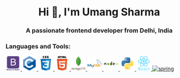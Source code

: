 <h1 align="center">Hi 👋, I'm Umang Sharma</h1>
<h3 align="center">A passionate frontend developer from Delhi, India</h3>

<!-- <h3 align="left">Connect with me:</h3>
<p align="left">
<a href="https://linkedin.com/in/umng01" target="blank"><img align="center" src="https://raw.githubusercontent.com/umng01/github-profile-readme-generator/neutral-icons/src/images/icons/Social/linked-in-alt.svg" alt="umng01" height="30" width="40" /></a>
<a href="https://instagram.com/umangsharrma" target="blank"><img align="center" src="https://raw.githubusercontent.com/umng01/github-profile-readme-generator/neutral-icons/src/images/icons/Social/instagram.svg" alt="umangsharrma" height="30" width="40" /></a>

<a href="https://www.hackerrank.com/umng01" target="blank"><img align="center" src="https://raw.githubusercontent.com/umng01/github-profile-readme-generator/neutral-icons/src/images/icons/Social/hackerrank.svg" alt="umng01" height="30" width="40" /></a>
<a href="https://auth.geeksforgeeks.org/user/umng01" target="blank"><img align="center" src="https://raw.githubusercontent.com/umng01/github-profile-readme-generator/neutral-icons/src/images/icons/Social/geeks-for-geeks.svg" alt="umng01" height="30" width="40" /></a>
</p> -->

<h3 align="left">Languages and Tools:</h3>
<p align="left"> <a href="https://getbootstrap.com" target="_blank"> <img src="https://raw.githubusercontent.com/devicons/devicon/master/icons/bootstrap/bootstrap-plain-wordmark.svg" alt="bootstrap" width="40" height="40"/> </a> <a href="https://www.cprogramming.com/" target="_blank"> <img src="https://raw.githubusercontent.com/devicons/devicon/master/icons/c/c-original.svg" alt="c" width="40" height="40"/> </a> <a href="https://www.w3schools.com/css/" target="_blank"> <img src="https://raw.githubusercontent.com/devicons/devicon/master/icons/css3/css3-original-wordmark.svg" alt="css3" width="40" height="40"/> </a> <a href="https://www.w3.org/html/" target="_blank"> <img src="https://raw.githubusercontent.com/devicons/devicon/master/icons/html5/html5-original-wordmark.svg" alt="html5" width="40" height="40"/> </a> <a href="https://www.mongodb.com/" target="_blank"> <img src="https://raw.githubusercontent.com/devicons/devicon/master/icons/mongodb/mongodb-original-wordmark.svg" alt="mongodb" width="40" height="40"/> </a> <a href="https://www.mysql.com/" target="_blank"> <img src="https://raw.githubusercontent.com/devicons/devicon/master/icons/mysql/mysql-original-wordmark.svg" alt="mysql" width="40" height="40"/> </a> <a href="https://nodejs.org" target="_blank"> <img src="https://raw.githubusercontent.com/devicons/devicon/master/icons/nodejs/nodejs-original-wordmark.svg" alt="nodejs" width="40" height="40"/> </a> <a href="https://www.python.org" target="_blank"> <img src="https://raw.githubusercontent.com/devicons/devicon/master/icons/python/python-original.svg" alt="python" width="40" height="40"/> </a> <a href="https://reactjs.org/" target="_blank"> <img src="https://raw.githubusercontent.com/devicons/devicon/master/icons/react/react-original-wordmark.svg" alt="react" width="40" height="40"/> </a> <a href="https://spring.io/" target="_blank"> <img src="https://www.vectorlogo.zone/logos/springio/springio-icon.svg" alt="spring" width="40" height="40"/> </a> </p>
